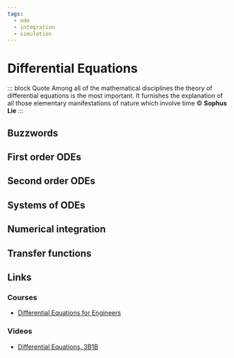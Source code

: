 ```yaml
---
tags:
  - ode
  - integration
  - simulation
---
```


# Differential Equations

::: block Quote
Among all of the mathematical disciplines the theory of differential equations is the most important. It furnishes the explanation of all those elementary manifestations of nature which involve time © **Sophus Lie**
:::

## Buzzwords

<Buzzword text="Ordinary Differential Equation"/>
<Buzzword text="Euler method"/>
<Buzzword text="Trapezoidal rule"/>
<Buzzword text="Runge-Kutta"/>
<Buzzword text="Transfer functions"/>

## First order ODEs

## Second order ODEs

## Systems of ODEs

## Numerical integration

## Transfer functions

## Links

### Courses

- [Differential Equations for Engineers](https://www.coursera.org/learn/differential-equations-engineers)


### Videos

- [Differential Equations. 3B1B](https://www.youtube.com/playlist?list=PLZHQObOWTQDNPOjrT6KVlfJuKtYTftqH6)
